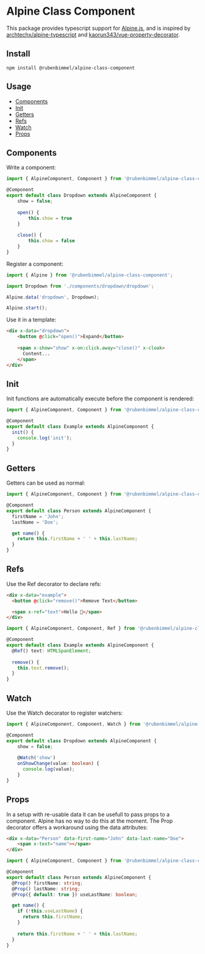 # Alpine Class Component
This package provides typescript support for [Alpine.js](https://github.com/alpinejs/alpine), and is inspired by [archtechx/alpine-typescript](https://github.com/archtechx/alpine-typescript) and [kaorun343/vue-property-decorator](https://github.com/kaorun343/vue-property-decorator).

## Install
```
npm install @rubenbimmel/alpine-class-component
```

## Usage

- [Components](#Components)
- [Init](#Init)
- [Getters](#Getters)
- [Refs](#Refs)
- [Watch](#Watch)
- [Props](#Props)


## <a id="Components"></a> Components
Write a component:

```ts
import { AlpineComponent, Component } from '@rubenbimmel/alpine-class-component';

@Component
export default class Dropdown extends AlpineComponent {
    show = false;
    
    open() {
        this.show = true
    }
    
    close() {
        this.show = false
    }
}
```

Register a component:

```ts
import { Alpine } from '@rubenbimmel/alpine-class-component';

import Dropdown from './components/dropdown/dropdown';

Alpine.data('dropdown', Dropdown);

Alpine.start();

```

Use it in a template:
```html
<div x-data="dropdown">
    <button @click="open()">Expand</button>
 
    <span x-show="show" x-on:click.away="close()" x-cloak>
      Content...
    </span>
</div>
```


## <a id="Init"></a> Init
Init functions are automatically execute before the component is rendered:

```ts
import { AlpineComponent, Component } from '@rubenbimmel/alpine-class-component';

@Component
export default class Example extends AlpineComponent {
  init() {
    console.log('init');
  }
}
```

## <a id="Getters"></a> Getters
Getters can be used as normal:

```ts
import { AlpineComponent, Component } from '@rubenbimmel/alpine-class-component';

@Component
export default class Person extends AlpineComponent {
  firstName = 'John';
  lastName = 'Doe';

  get name() {
    return this.firstName + ' ' + this.lastName;
  }
}
```

## <a id="Refs"></a> Refs
Use the Ref decorator to declare refs:

```html
<div x-data="example">
  <button @click="remove()">Remove Text</button>

  <span x-ref="text">Hello 👋</span>
</div>
```

```ts
import { AlpineComponent, Component, Ref } from '@rubenbimmel/alpine-class-component';

@Component
export default class Example extends AlpineComponent {
  @Ref() text: HTMLSpanElement;
  
  remove() {
    this.text.remove();
  }
}
```

## <a id="Watch"></a> Watch
Use the Watch decorator to register watchers:

```ts
import { AlpineComponent, Component, Watch } from '@rubenbimmel/alpine-class-component';

@Component
export default class Dropdown extends AlpineComponent {
    show = false;
    
    @Watch('show')
    onShowChange(value: boolean) {
      console.log(value);
    }
}
```

## <a id="Props"></a> Props
In a setup with re-usable data it can be usefull to pass props to a component. Alpine has no way to do this at the moment. The Prop decorator offers a workaround using the data attributes:

```html
<div x-data="Person" data-first-name="John" data-last-name="Doe">
    <span x-text="name"></span>
</div>
```

```ts
import { AlpineComponent, Component } from '@rubenbimmel/alpine-class-component';

@Component
export default class Person extends AlpineComponent {
  @Prop() firstName: string;
  @Prop() lastName: string;
  @Prop({ default: true }) useLastName: boolean;

  get name() {
    if (!this.useLastName) {
      return this.firstName;
    }
    
    return this.firstName + ' ' + this.lastName;
  }
}
```

